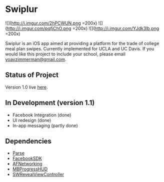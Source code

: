 Swiplur
=======

![](http://i.imgur.com/2hPCWUN.png =200x)
![](http://i.imgur.com/pqfjChO.png =200x)
![](http://i.imgur.com/YJdk3lb.png =200x)

Swiplur is an iOS app aimed at providing a platform for the trade of college meal plan swipes. Currently implemented for UCLA and UC Davis. If you would like this project to include your school, please email yoavzimmerman@gmail.com.

## Status of Project

Version 1.0 live [here](https://itunes.apple.com/us/app/swiplur/id748927884?ls=1&mt=8).

## In Development (version 1.1)

*  Facebook Integration (done)
*  UI redesign (done)
*  In-app messaging (partly done)

## Dependencies

-  [Parse](https://parse.com/)
-  [FacebookSDK](https://developers.facebook.com/docs/ios/)
-  [AFNetworking](https://github.com/AFNetworking/AFNetworking)
-  [MBProgressHUD](https://github.com/jdg/MBProgressHUD)
-  [SWRevealViewController](https://github.com/John-Lluch/SWRevealViewController)
